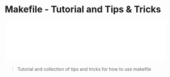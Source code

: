 # Makefile - Tutorial and Tips & Tricks

![Banner](./banner.svg)

> Tutorial and collection of tips and tricks for how to use makefile

<!-- concat-md::toc -->
